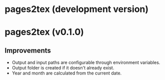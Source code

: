 # pages2tex (development version)

# pages2tex (v0.1.0)

## Improvements

* Output and input paths are configurable through environment variables.
* Output folder is created if it doesn't already exist.
* Year and month are calculated from the current date.

